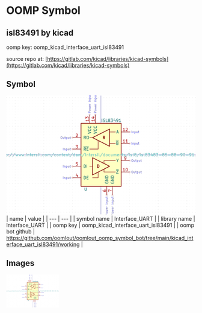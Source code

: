 # OOMP Symbol  
## isl83491  by kicad  
  
oomp key: oomp_kicad_interface_uart_isl83491  
  
source repo at: [https://gitlab.com/kicad/libraries/kicad-symbols](https://gitlab.com/kicad/libraries/kicad-symbols)  
## Symbol  
  
[![working.png](working_600.png)](working.png)  
| name | value | 
| --- | --- | 
| symbol name | Interface_UART | 
| library name | Interface_UART | 
| oomp key | oomp_kicad_interface_uart_isl83491 | 
| oomp bot github | https://github.com/oomlout/oomlout_oomp_symbol_bot/tree/main/kicad_interface_uart_isl83491/working | 
## Images  
  
[![working.png](working_140.png)](working.png)  

